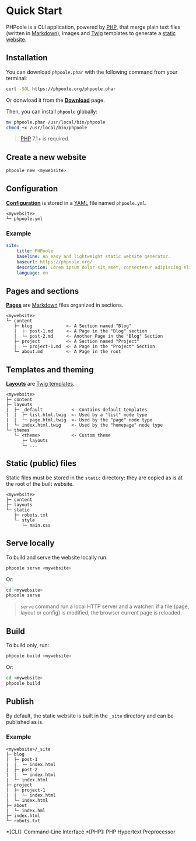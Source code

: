 <!--
repository: https://github.com/PHPoole/PHPoole/edit/master/docs/
file: 1.Quick Start.md
next: pages
aliases:
  - documentation/1-overview
  - documentation/overview
description: "Install, create, build and serve!"
-->
# Quick Start

PHPoole is a CLI application, powered by [PHP](http://www.php.net), that merge plain text files (written in [Markdown](https://daringfireball.net/projects/markdown/)), images and [Twig](https://twig.symfony.com/) templates to generate a [static website](https://en.wikipedia.org/wiki/Static_web_page).

## Installation

You can download `phpoole.phar` with the following command from your terminal:
```bash
curl -SOL https://phpoole.org/phpoole.phar
```
Or donwload it from the [**Download**](https://phpoole.org/download/) page.

Then, you can install `phpoole` globally:
```bash
mv phpoole.phar /usr/local/bin/phpoole
chmod +x /usr/local/bin/phpoole
```

> [PHP](http://php.net/manual/en/install.php) 7.1+ is required.

## Create a new website

```bash
phpoole new <mywebsite>
```

## Configuration

[**Configuration**](/documentation/configuration) is stored in a [YAML](https://en.wikipedia.org/wiki/YAML) file named `phpoole.yml`.

```text
<mywebsite>
└─ phpoole.yml
```

### Example
```yaml
site:
    title: PHPoole
    baseline: An easy and lightweight static website generator.
    baseurl: https://phpoole.org/
    description: Lorem ipsum dolor sit amet, consectetur adipiscing elit.
    language: en
```

## Pages and sections

[**Pages**](/documentation/pages) are [Markdown](https://daringfireball.net/projects/markdown/) files organized in sections.

```text
<mywebsite>
└─ content
   ├─ blog             <- A Section named "Blog"
   |  ├─ post-1.md     <- A Page in the "Blog" section
   |  └─ post-2.md     <- Another Page in the "Blog" Section
   ├─ project          <- A Section named "Project"
   |  └─ project-1.md  <- A Page in the "Project" Section
   └─ about.md         <- A Page in the root
```

## Templates and theming

[**Layouts**](/documentation/layouts) are [Twig templates](https://twig.symfony.com/doc/2.x/templates.html).

```text
<mywebsite>
├─ content
├─ layouts
|  ├─ _default           <- Contains default templates
|  |  ├─ list.html.twig  <- Used by a "list" node type
|  |  └─ page.html.twig  <- Used by the "page" node type
|  └─ index.html.twig    <- Used by the "homepage" node type
└─ themes
   └─ <theme>            <- Custom theme
      ├─ layouts
      └─ ...
```

## Static (public) files

Static files must be stored in the `static` directory: they are copied as is at the root of the built website.

```text
<mywebsite>
├─ content
├─ layouts
└─ static
   ├─ robots.txt
   └─ style
      └─ main.css
```

## Serve locally

To build and serve the website locally run:
```bash
phpoole serve <mywebsite>
```
Or:
```bash
cd <mywebsite>
phpoole serve
```

> `serve` command run a local HTTP server and a watcher: if a file (page, layout or config) is modified, the browser current page is reloaded.

## Build

To build only, run:
```bash
phpoole build <mywebsite>
```
Or:
```bash
cd <mywebsite>
phpoole build
```

## Publish

By default, the static website is built in the `_site` directory and can be published as is.

### Example
```text
<mywebsite>/_site
├─ blog
|  ├─ post-1
|  |  └─ index.html
|  ├─ post-2
|  |  └─ index.html
|  └─ index.html
├─ project
|  ├─ project-1
|  |  └─ index.html
|  └─ index.html
├─ about
|  └─ index.hml
├─ index.html
└─ robots.txt
```

*[CLI]: Command-Line Interface
*[PHP]: PHP Hypertext Preprocessor
